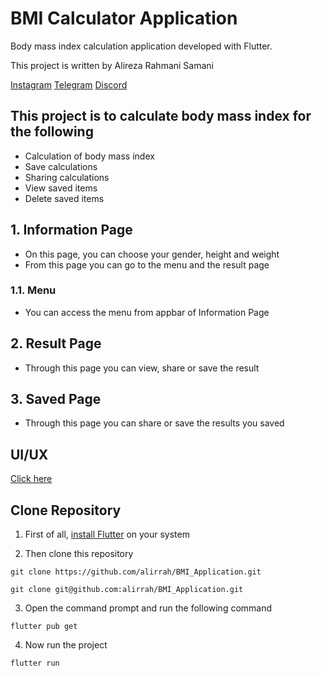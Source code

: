 # BMI Calculator Application

Body mass index calculation application developed with Flutter.

This project is written by Alireza Rahmani Samani

[Instagram](https://instagram.com/alirrah81) [Telegram](https://t.me/alirrah81) [Discord](https://discordapp.com/users/796369783821959218)

## This project is to calculate body mass index for the following

 * Calculation of body mass index
 * Save calculations
 * Sharing calculations
 * View saved items
 * Delete saved items


## 1. Information Page

 * On this page, you can choose your gender, height and weight
 * From this page you can go to the menu and the result page

### 1.1. Menu

 * You can access the menu from appbar of Information Page

## 2. Result Page

 * Through this page you can view, share or save the result

## 3. Saved Page

 * Through this page you can share or save the results you saved

## UI/UX

[Click here](https://xd.adobe.com/view/c15fa43b-ba17-4c58-8fcd-453d081b6b19-940c/)

## Clone Repository

1. First of all, [install Flutter](https://docs.flutter.dev/get-started/install) on your system

2. Then clone this repository

```
git clone https://github.com/alirrah/BMI_Application.git
```
```
git clone git@github.com:alirrah/BMI_Application.git
```

3. Open the command prompt and run the following command

```
flutter pub get
```

4. Now run the project

```
flutter run
```
